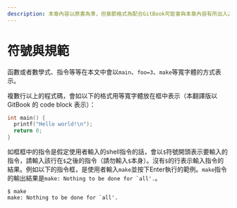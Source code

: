 ```yaml
---
description: 本章內容以原書為準，但章節格式為配合GitBook可能會與本章內容有所出入之處。
---
```


# 符號與規範

函數或者數學式、指令等等在本文中會以`main`、`foo=3`、`make`等寬字體的方式表示。

複數行以上的程式碼，會如以下的格式用等寬字體放在框中表示（本翻譯版以 GitBook 的 code block 表示）：

```c
int main() {
  printf("Hello world!\n");
  return 0;
}
```

如框框中的指令是假定使用者輸入的shell指令的話，會以`$`符號開頭表示要輸入的指令，請輸入該行在`$`之後的指令（請勿輸入`$`本身）。沒有`$`的行表示輸入指令的結果。例如以下的指令框，是使用者輸入`make`並按下Enter執行的範例。`make`指令的輸出結果是``make: Nothing to be done for `all'.``。

```text
$ make
make: Nothing to be done for `all'.
```



